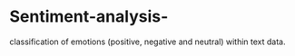# Sentiment-analysis-
classification of emotions (positive, negative and neutral) within text data.
